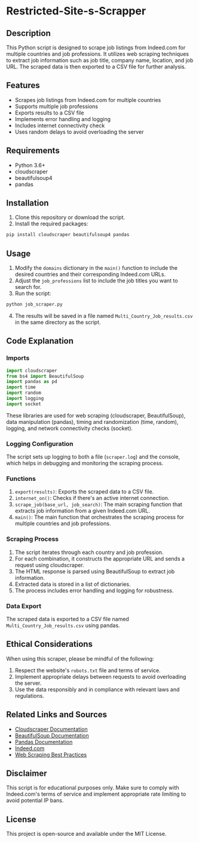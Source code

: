 # Restricted-Site-s-Scrapper

## Description

This Python script is designed to scrape job listings from Indeed.com for multiple countries and job professions. It utilizes web scraping techniques to extract job information such as job title, company name, location, and job URL. The scraped data is then exported to a CSV file for further analysis.

## Features

- Scrapes job listings from Indeed.com for multiple countries
- Supports multiple job professions
- Exports results to a CSV file
- Implements error handling and logging
- Includes internet connectivity check
- Uses random delays to avoid overloading the server

## Requirements

- Python 3.6+
- cloudscraper
- beautifulsoup4
- pandas

## Installation

1. Clone this repository or download the script.
2. Install the required packages:

```bash
pip install cloudscraper beautifulsoup4 pandas
```

## Usage

1. Modify the `domains` dictionary in the `main()` function to include the desired countries and their corresponding Indeed.com URLs.
2. Adjust the `job_professions` list to include the job titles you want to search for.
3. Run the script:

```bash
python job_scraper.py
```

4. The results will be saved in a file named `Multi_Country_Job_results.csv` in the same directory as the script.

## Code Explanation

### Imports

```python
import cloudscraper
from bs4 import BeautifulSoup
import pandas as pd
import time
import random
import logging
import socket
```

These libraries are used for web scraping (cloudscraper, BeautifulSoup), data manipulation (pandas), timing and randomization (time, random), logging, and network connectivity checks (socket).

### Logging Configuration

The script sets up logging to both a file (`scraper.log`) and the console, which helps in debugging and monitoring the scraping process.

### Functions

1. `export(results)`: Exports the scraped data to a CSV file.
2. `internet_on()`: Checks if there's an active internet connection.
3. `scrape_job(base_url, job_search)`: The main scraping function that extracts job information from a given Indeed.com URL.
4. `main()`: The main function that orchestrates the scraping process for multiple countries and job professions.

### Scraping Process

1. The script iterates through each country and job profession.
2. For each combination, it constructs the appropriate URL and sends a request using cloudscraper.
3. The HTML response is parsed using BeautifulSoup to extract job information.
4. Extracted data is stored in a list of dictionaries.
5. The process includes error handling and logging for robustness.

### Data Export

The scraped data is exported to a CSV file named `Multi_Country_Job_results.csv` using pandas.

## Ethical Considerations

When using this scraper, please be mindful of the following:

1. Respect the website's `robots.txt` file and terms of service.
2. Implement appropriate delays between requests to avoid overloading the server.
3. Use the data responsibly and in compliance with relevant laws and regulations.

## Related Links and Sources

- [Cloudscraper Documentation](https://github.com/VeNoMouS/cloudscraper)
- [BeautifulSoup Documentation](https://www.crummy.com/software/BeautifulSoup/bs4/doc/)
- [Pandas Documentation](https://pandas.pydata.org/docs/)
- [Indeed.com](https://www.indeed.com/)
- [Web Scraping Best Practices](https://www.scrapehero.com/how-to-prevent-getting-blacklisted-while-scraping/)

## Disclaimer

This script is for educational purposes only. Make sure to comply with Indeed.com's terms of service and implement appropriate rate limiting to avoid potential IP bans.

## License

This project is open-source and available under the MIT License.
